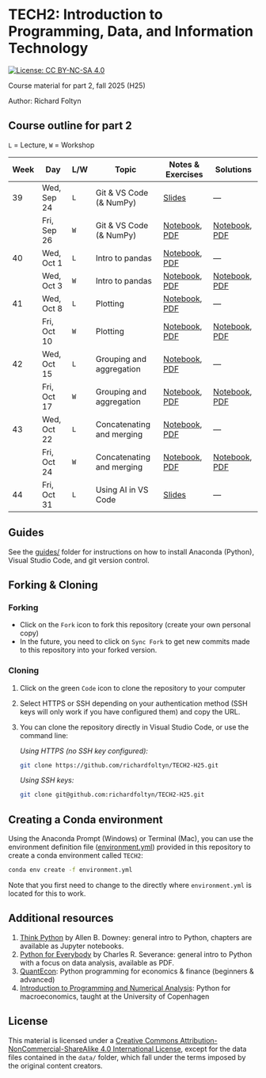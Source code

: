 
# TECH2: Introduction to Programming, Data, and Information Technology

[![License: CC BY-NC-SA 4.0](https://img.shields.io/badge/License-CC%20BY--NC--SA%204.0-lightgrey.svg)](https://creativecommons.org/licenses/by-nc-sa/4.0/)

Course material for part 2, fall 2025 (H25)

Author: Richard Foltyn


## Course outline for part 2

`L` = Lecture, `W` = Workshop


| Week | Day         | L/W | Topic | Notes & Exercises | Solutions |
|------|-------------|-----|-------|----------------------|------------------------------------------|
|  39  | Wed, Sep 24 | `L` | Git & VS Code (& NumPy) | [Slides](lectures/lecture1/lecture1-slides.pdf) | —  |
|      | Fri, Sep 26 | `W` | Git & VS Code (& NumPy) | [Notebook](workshops/workshop1/workshop1.ipynb), [PDF](workshops/workshop1/workshop1.pdf) | [Notebook](workshops/workshop1/workshop1-solution.ipynb), [PDF](workshops/workshop1/workshop1-solution.pdf) |
|  40  | Wed, Oct 1  | `L` | Intro to pandas | [Notebook](lectures/lecture2/lecture2.ipynb), [PDF](lectures/lecture2/lecture2.pdf) | —  |
|      | Wed, Oct 3  | `W` | Intro to pandas | [Notebook](workshops/workshop2/workshop2.ipynb), [PDF](workshops/workshop2/workshop2.pdf) | [Notebook](workshops/workshop2/workshop2-solution.ipynb), [PDF](workshops/workshop2/workshop2-solution.pdf) |
|  41  | Wed, Oct 8  | `L` | Plotting | [Notebook](lectures/lecture3/lecture3.ipynb), [PDF](lectures/lecture3/lecture3.pdf) | —  |
|      | Fri, Oct 10 | `W` | Plotting | [Notebook](workshops/workshop3/workshop3.ipynb), [PDF](workshops/workshop3/workshop3.pdf) | [Notebook](workshops/workshop3/workshop3-solution.ipynb), [PDF](workshops/workshop3/workshop3-solution.pdf) |
|  42  | Wed, Oct 15 | `L` | Grouping and aggregation | [Notebook](lectures/lecture4/lecture4.ipynb), [PDF](lectures/lecture4/lecture4.pdf) | —  |
|      | Fri, Oct 17 | `W` | Grouping and aggregation | [Notebook](workshops/workshop4/workshop4.ipynb), [PDF](workshops/workshop4/workshop4.pdf) | [Notebook](workshops/workshop4/workshop4-solution.ipynb), [PDF](workshops/workshop4/workshop4-solution.pdf) |
|  43  | Wed, Oct 22 | `L` | Concatenating and merging | [Notebook](lectures/lecture5/lecture5.ipynb), [PDF](lectures/lecture5/lecture5.pdf) | —  |
|      | Fri, Oct 24 | `W` | Concatenating and merging | [Notebook](workshops/workshop5/workshop5.ipynb), [PDF](workshops/workshop5/workshop5.pdf) | [Notebook](workshops/workshop5/workshop5-solution.ipynb), [PDF](workshops/workshop5/workshop5-solution.pdf) |
|  44  | Fri, Oct 31 | `L` | Using AI in VS Code | [Slides](lectures/lecture6/lecture6-slides.pdf) | — |


## Guides

See the [guides/](guides/README.md) folder for instructions on how to 
install Anaconda (Python), Visual Studio Code, and git version control.


## Forking & Cloning

### Forking

- Click on the `Fork` icon to fork this repository (create your own personal copy)
- In the future, you need to click on `Sync Fork` to get new commits made to this repository into your forked version.

### Cloning

1. Click on the green `Code` icon to clone the repository to your computer
2. Select HTTPS or SSH depending on your authentication method (SSH keys will only work if you have configured them) and copy the URL.
3. You can clone the repository directly in Visual Studio Code, or use the command line:

    _Using HTTPS (no SSH key configured):_
    ```bash
    git clone https://github.com/richardfoltyn/TECH2-H25.git
    ```
    _Using SSH keys:_
    ```bash
    git clone git@github.com:richardfoltyn/TECH2-H25.git
    ```


## Creating a Conda environment

Using the Anaconda Prompt (Windows) or Terminal (Mac), you can use 
the environment definition file ([environment.yml](environment.yml)) provided in this repository to create 
a conda environment called `TECH2`:
```bash
conda env create -f environment.yml
```
Note that you first need to change to the directly where `environment.yml` is located for this to work.


## Additional resources

1. [Think Python](https://allendowney.github.io/ThinkPython/index.html) by Allen B. Downey:
   general intro to Python, chapters are available as Jupyter notebooks.
2. [Python for Everybody](https://www.py4e.com/book) by Charles R. Severance:
   general intro to Python with a focus on data analysis, available as PDF.
3. [QuantEcon](https://quantecon.org/lectures/): Python programming for economics & finance
    (beginners & advanced)
3. [Introduction to Programming and Numerical Analysis](https://sites.google.com/view/numeconcph-introprog/home): 
    Python for macroeconomics, taught at the University of Copenhagen

## License

This material is licensed under a 
[Creative Commons Attribution-NonCommercial-ShareAlike 4.0 International License](http://creativecommons.org/licenses/by-nc-sa/4.0/),
except for the data files contained in the `data/` folder, which
fall under the terms imposed by the original content creators.
